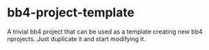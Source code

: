 # bb4-project-template
A trivial bb4 project that can be used as a template creating new bb4 nprojects. Just duplicate it and start modifying it.
